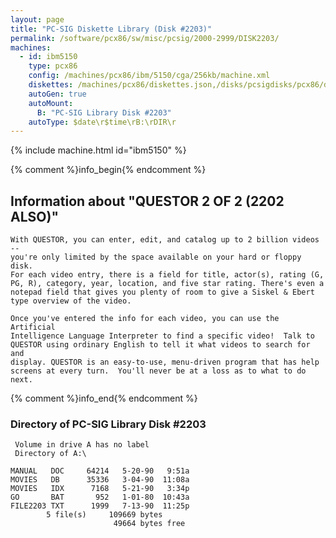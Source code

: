 ```yaml
---
layout: page
title: "PC-SIG Diskette Library (Disk #2203)"
permalink: /software/pcx86/sw/misc/pcsig/2000-2999/DISK2203/
machines:
  - id: ibm5150
    type: pcx86
    config: /machines/pcx86/ibm/5150/cga/256kb/machine.xml
    diskettes: /machines/pcx86/diskettes.json,/disks/pcsigdisks/pcx86/diskettes.json
    autoGen: true
    autoMount:
      B: "PC-SIG Library Disk #2203"
    autoType: $date\r$time\rB:\rDIR\r
---
```


{% include machine.html id="ibm5150" %}

{% comment %}info_begin{% endcomment %}

## Information about "QUESTOR 2 OF 2 (2202 ALSO)"

    With QUESTOR, you can enter, edit, and catalog up to 2 billion videos --
    you're only limited by the space available on your hard or floppy disk.
    For each video entry, there is a field for title, actor(s), rating (G,
    PG, R), category, year, location, and five star rating. There's even a
    notepad field that gives you plenty of room to give a Siskel & Ebert
    type overview of the video.
    
    Once you've entered the info for each video, you can use the Artificial
    Intelligence Language Interpreter to find a specific video!  Talk to
    QUESTOR using ordinary English to tell it what videos to search for and
    display. QUESTOR is an easy-to-use, menu-driven program that has help
    screens at every turn.  You'll never be at a loss as to what to do next.
{% comment %}info_end{% endcomment %}


### Directory of PC-SIG Library Disk #2203

     Volume in drive A has no label
     Directory of A:\

    MANUAL   DOC     64214   5-20-90   9:51a
    MOVIES   DB      35336   3-04-90  11:08a
    MOVIES   IDX      7168   5-21-90   3:34p
    GO       BAT       952   1-01-80  10:43a
    FILE2203 TXT      1999   7-13-90  11:25p
            5 file(s)     109669 bytes
                           49664 bytes free
